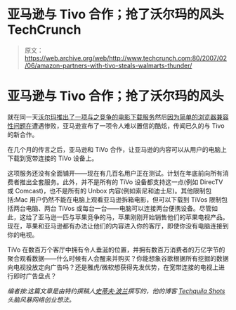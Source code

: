 # 亚马逊与 Tivo 合作；抢了沃尔玛的风头 TechCrunch

> 原文：<https://web.archive.org/web/http://www.techcrunch.com:80/2007/02/06/amazon-partners-with-tivo-steals-walmarts-thunder/>

# 亚马逊与 Tivo 合作；抢了沃尔玛的风头

就在同一天[沃尔玛推出了一项与之竞争的电影下载服务](https://web.archive.org/web/20221130193151/http://www.beta.techcrunch.com/2007/02/06/walmart-officially-enters-movie-download-war/)然后[因为简单的浏览器兼容性问题在](https://web.archive.org/web/20221130193151/http://www.beta.techcrunch.com/2007/02/06/nice-one-walmart/)遭遇惨败，亚马逊宣布了一项令人难以置信的酷炫，传闻已久的与 Tivo 的新合作。

在几个月的传言之后，亚马逊和 TiVo 合作，让亚马逊的内容可以从用户的电脑上下载到宽带连接的 TiVo 设备上。

这项服务还没有全面铺开——现在有几百名用户正在测试。计划在年底前向所有消费者推出全套服务。此外，并不是所有的 TiVo 设备都支持这一点(例如 DirecTV 或 Comcast)，也不是所有的 Unbox 内容(例如索尼和迪士尼)。其他限制包括:Mac 用户仍然不能在电脑上观看亚马逊拆箱电影，但可以下载到 TiVos 限制包括两台电脑、两台 TiVos 或每台一台——电脑可以连接两台便携设备。尽管如此，这给了亚马逊一匹与苹果竞争的马，苹果刚刚开始销售他们的苹果电视产品。现在，苹果和亚马逊都有办法让他们的内容进入你的客厅，即使你没有电脑连接到你的电视。

TiVo 在数百万个客厅中拥有令人垂涎的位置，并拥有数百万消费者的万亿字节的聚合观看数据——什么时候有人会醒来并购买？你能想象谷歌根据所有挖掘的数据向电视投放定向广告吗？还是雅虎/微软想获得先发优势，在宽带连接的电视上进行即时广告盘点？

*编者按:这篇文章是由特约撰稿人[史蒂夫·波兰](https://web.archive.org/web/20221130193151/http://www.vestedventures.com/)撰写的，他的博客 [Techquila Shots](https://web.archive.org/web/20221130193151/http://www.techquilashots.com/) 头脑风暴网络创业想法。*